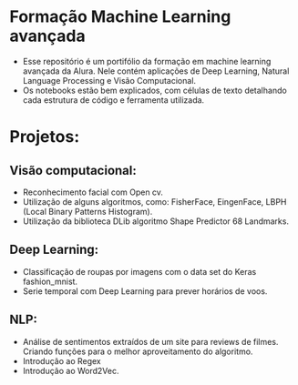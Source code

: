 # Formação Machine Learning avançada 
- Esse repositório é um portifólio da formação em machine learning avançada da Alura. Nele contém aplicações de Deep Learning, Natural Language Processing e Visão Computacional.
- Os notebooks estão bem explicados, com células de texto detalhando cada estrutura de código e ferramenta utilizada.
# Projetos: 
## Visão computacional:
- Reconhecimento facial com Open cv.
- Utilização de alguns algoritmos, como: FisherFace, EingenFace, LBPH (Local Binary Patterns Histogram).
- Utilização da biblioteca DLib algoritmo Shape Predictor 68 Landmarks.
## Deep Learning: 
- Classificação de roupas por imagens com o data set do Keras fashion_mnist.
- Serie temporal com Deep Learning para prever horários de voos.
## NLP:
- Análise de sentimentos extraídos de um site para reviews de filmes. Criando funções para o melhor aproveitamento do algoritmo.
- Introdução ao Regex
- Introdução ao Word2Vec.
